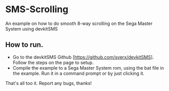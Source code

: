 # SMS-Scrolling
An example on how to do smooth 8-way scrolling on the Sega Master System using devkitSMS

## How to run.
- Go to the devkitSMS Github [https://github.com/sverx/devkitSMS]. Follow the steps on the page to setup.
- Compile the example to a Sega Master System rom, using the bat file in the example. Run it in a command prompt or by just clicking it.

That's all too it. Report any bugs, thanks!
